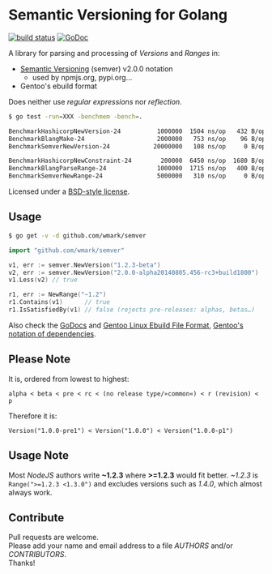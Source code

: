 Semantic Versioning for Golang
==============================

[![build status](https://hub.blitznote.com/mark/semver/badges/master/build.svg)](https://hub.blitznote.com/mark/semver/commits/master)
[![GoDoc](https://godoc.org/github.com/wmark/semver?status.png)](https://godoc.org/github.com/wmark/semver)

A library for parsing and processing of *Versions* and *Ranges* in:

* [Semantic Versioning](http://semver.org/) (semver) v2.0.0 notation
  * used by npmjs.org, pypi.org…
* Gentoo's ebuild format

Does neither use *regular expressions* nor *reflection*.

```bash
$ go test -run=XXX -benchmem -bench=.

BenchmarkHashicorpNewVersion-24          1000000  1504 ns/op   432 B/op   5 allocs/op
BenchmarkBlangMake-24                    2000000   753 ns/op    96 B/op   3 allocs/op
BenchmarkSemverNewVersion-24            20000000   108 ns/op     0 B/op   0 allocs/op ←

BenchmarkHashicorpNewConstraint-24        200000  6450 ns/op  1680 B/op  18 allocs/op
BenchmarkBlangParseRange-24              1000000  1715 ns/op   400 B/op  10 allocs/op
BenchmarkSemverNewRange-24               5000000   310 ns/op     0 B/op   0 allocs/op ←
```

Licensed under a [BSD-style license](LICENSE).

Usage
-----
```bash
$ go get -v -d github.com/wmark/semver
```

```go
import "github.com/wmark/semver"

v1, err := semver.NewVersion("1.2.3-beta")
v2, err := semver.NewVersion("2.0.0-alpha20140805.456-rc3+build1800")
v1.Less(v2) // true

r1, err := NewRange("~1.2")
r1.Contains(v1)      // true
r1.IsSatisfiedBy(v1) // false (rejects pre-releases: alphas, betas…)
```

Also check the [GoDocs](http://godoc.org/github.com/wmark/semver)
and [Gentoo Linux Ebuild File Format](http://devmanual.gentoo.org/ebuild-writing/file-format/),
[Gentoo's notation of dependencies](http://devmanual.gentoo.org/general-concepts/dependencies/).

Please Note
-----------

It is, ordered from lowest to highest:

    alpha < beta < pre < rc < (no release type/»common«) < r (revision) < p

Therefore it is:

    Version("1.0.0-pre1") < Version("1.0.0") < Version("1.0.0-p1")

Usage Note
----------

Most *NodeJS* authors write **~1.2.3** where **>=1.2.3** would fit better.
*~1.2.3* is ```Range(">=1.2.3 <1.3.0")``` and excludes versions such as *1.4.0*,
which almost always work.

Contribute
----------

Pull requests are welcome.  
Please add your name and email address to a file *AUTHORS* and/or *CONTRIBUTORS*.  
Thanks!
